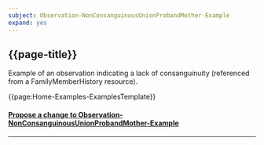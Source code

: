 ```yaml
---
subject: Observation-NonConsanguinousUnionProbandMother-Example
expand: yes
---
```



## {{page-title}}


Example of an observation indicating a lack of consanguinuity (referenced from a FamilyMemberHistory resource).


{{page:Home-Examples-ExamplesTemplate}}



<div id="Feedback" class="tabcontent">
<h4><a href='https://simplifier.net/NHS-Digital-FHIR-Genomics-Implementation-Guide/Observation-NonConsanguinousUnionProbandMother-Example/~issues?level=File' target="_blank">Propose a change to Observation-NonConsanguinousUnionProbandMother-Example</a></h4>
</div>

---
